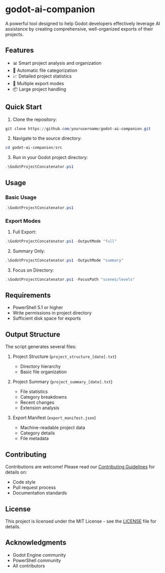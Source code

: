 # godot-ai-companion

A powerful tool designed to help Godot developers effectively leverage AI assistance by creating comprehensive, well-organized exports of their projects.

## Features

- 📊 Smart project analysis and organization
- 📁 Automatic file categorization
- 📈 Detailed project statistics
- 🔄 Multiple export modes
- 📦 Large project handling

## Quick Start

1. Clone the repository:
```powershell
git clone https://github.com/yourusername/godot-ai-companion.git
```

2. Navigate to the source directory:
```powershell
cd godot-ai-companion/src
```

3. Run in your Godot project directory:
```powershell
.\GodotProjectConcatenator.ps1
```

## Usage

### Basic Usage
```powershell
.\GodotProjectConcatenator.ps1
```

### Export Modes

1. Full Export:
```powershell
.\GodotProjectConcatenator.ps1 -OutputMode "full"
```

2. Summary Only:
```powershell
.\GodotProjectConcatenator.ps1 -OutputMode "summary"
```

3. Focus on Directory:
```powershell
.\GodotProjectConcatenator.ps1 -FocusPath "scenes/levels"
```

## Requirements

- PowerShell 5.1 or higher
- Write permissions in project directory
- Sufficient disk space for exports

## Output Structure

The script generates several files:

1. Project Structure (`project_structure_[date].txt`)
   - Directory hierarchy
   - Basic file organization

2. Project Summary (`project_summary_[date].txt`)
   - File statistics
   - Category breakdowns
   - Recent changes
   - Extension analysis

3. Export Manifest (`export_manifest.json`)
   - Machine-readable project data
   - Category details
   - File metadata

## Contributing

Contributions are welcome! Please read our [Contributing Guidelines](docs/CONTRIBUTING.md) for details on:
- Code style
- Pull request process
- Documentation standards

## License

This project is licensed under the MIT License - see the [LICENSE](LICENSE) file for details.

## Acknowledgments

- Godot Engine community
- PowerShell community
- All contributors
